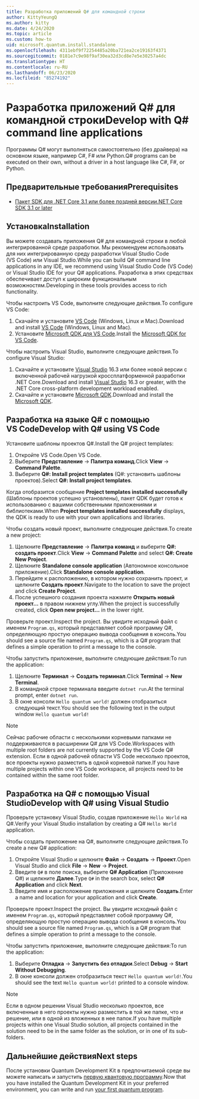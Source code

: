 ```yaml
---
title: Разработка приложений Q# для командной строки
author: KittyYeungQ
ms.author: kitty
ms.date: 4/24/2020
ms.topic: article
ms.custom: how-to
uid: microsoft.quantum.install.standalone
ms.openlocfilehash: 4311ebf9f72254485a20ba721ea2ce19163f4371
ms.sourcegitcommit: 0181e7c9e98f9af30ea32d3cd8e7e5e30257a4dc
ms.translationtype: HT
ms.contentlocale: ru-RU
ms.lasthandoff: 06/23/2020
ms.locfileid: "85274192"
---
```

# <a name="develop-with-q-command-line-applications"></a><span data-ttu-id="0d8fb-102">Разработка приложений Q# для командной строки</span><span class="sxs-lookup"><span data-stu-id="0d8fb-102">Develop with Q# command line applications</span></span>

<span data-ttu-id="0d8fb-103">Программы Q# могут выполняться самостоятельно (без драйвера) на основном языке, например C#, F# или Python.</span><span class="sxs-lookup"><span data-stu-id="0d8fb-103">Q# programs can be executed on their own, without a driver in a host language like C#, F#, or Python.</span></span>

## <a name="prerequisites"></a><span data-ttu-id="0d8fb-104">Предварительные требования</span><span class="sxs-lookup"><span data-stu-id="0d8fb-104">Prerequisites</span></span>

- [<span data-ttu-id="0d8fb-105">Пакет SDK для .NET Core 3.1 или более поздней версии</span><span class="sxs-lookup"><span data-stu-id="0d8fb-105">.NET Core SDK 3.1 or later</span></span>](https://www.microsoft.com/net/download)

## <a name="installation"></a><span data-ttu-id="0d8fb-106">Установка</span><span class="sxs-lookup"><span data-stu-id="0d8fb-106">Installation</span></span>

<span data-ttu-id="0d8fb-107">Вы можете создавать приложения Q# для командной строки в любой интегрированной среде разработки. Мы рекомендуем использовать для них интегрированную среду разработки Visual Studio Code (VS Code) или Visual Studio.</span><span class="sxs-lookup"><span data-stu-id="0d8fb-107">While you can build Q# command line applications in any IDE, we recommend using Visual Studio Code (VS Code) or Visual Studio IDE for your Q# applications.</span></span> <span data-ttu-id="0d8fb-108">Разработка в этих средствах обеспечивает доступ к широким функциональным возможностям.</span><span class="sxs-lookup"><span data-stu-id="0d8fb-108">Developing in these tools provides access to rich functionality.</span></span>

<span data-ttu-id="0d8fb-109">Чтобы настроить VS Code, выполните следующие действия.</span><span class="sxs-lookup"><span data-stu-id="0d8fb-109">To configure VS Code:</span></span>

1. <span data-ttu-id="0d8fb-110">Скачайте и установите [VS Code](https://code.visualstudio.com/download) (Windows, Linux и Mac).</span><span class="sxs-lookup"><span data-stu-id="0d8fb-110">Download and install [VS Code](https://code.visualstudio.com/download) (Windows, Linux and Mac).</span></span>
2. <span data-ttu-id="0d8fb-111">Установите [Microsoft QDK для VS Code](https://marketplace.visualstudio.com/items?itemName=quantum.quantum-devkit-vscode).</span><span class="sxs-lookup"><span data-stu-id="0d8fb-111">Install the [Microsoft QDK for VS Code](https://marketplace.visualstudio.com/items?itemName=quantum.quantum-devkit-vscode).</span></span>

<span data-ttu-id="0d8fb-112">Чтобы настроить Visual Studio, выполните следующие действия.</span><span class="sxs-lookup"><span data-stu-id="0d8fb-112">To configure Visual Studio:</span></span>

1. <span data-ttu-id="0d8fb-113">Скачайте и установите [Visual Studio](https://visualstudio.microsoft.com/downloads/) 16.3 или более новой версии с включенной рабочей нагрузкой кроссплатформенной разработки .NET Core.</span><span class="sxs-lookup"><span data-stu-id="0d8fb-113">Download and install [Visual Studio](https://visualstudio.microsoft.com/downloads/) 16.3 or greater, with the .NET Core cross-platform development workload enabled.</span></span>
2. <span data-ttu-id="0d8fb-114">Скачайте и установите [Microsoft QDK](https://marketplace.visualstudio.com/items?itemName=quantum.DevKit).</span><span class="sxs-lookup"><span data-stu-id="0d8fb-114">Download and install the [Microsoft QDK](https://marketplace.visualstudio.com/items?itemName=quantum.DevKit).</span></span>


## <a name="develop-with-q-using-vs-code"></a><span data-ttu-id="0d8fb-115">Разработка на языке Q# с помощью VS Code</span><span class="sxs-lookup"><span data-stu-id="0d8fb-115">Develop with Q# using VS Code</span></span>

<span data-ttu-id="0d8fb-116">Установите шаблоны проектов Q#.</span><span class="sxs-lookup"><span data-stu-id="0d8fb-116">Install the Q# project templates:</span></span>

1. <span data-ttu-id="0d8fb-117">Откройте VS Code.</span><span class="sxs-lookup"><span data-stu-id="0d8fb-117">Open VS Code.</span></span>
2. <span data-ttu-id="0d8fb-118">Выберите **Представление** -> **Палитра команд**.</span><span class="sxs-lookup"><span data-stu-id="0d8fb-118">Click **View** -> **Command Palette**.</span></span>
3. <span data-ttu-id="0d8fb-119">Выберите **Q#: Install project templates** (Q#: установить шаблоны проектов).</span><span class="sxs-lookup"><span data-stu-id="0d8fb-119">Select **Q#: Install project templates**.</span></span>

<span data-ttu-id="0d8fb-120">Когда отобразится сообщение **Project templates installed successfully** (Шаблоны проектов успешно установлены), пакет QDK будет готов к использованию с вашими собственными приложениями и библиотеками.</span><span class="sxs-lookup"><span data-stu-id="0d8fb-120">When **Project templates installed successfully** displays, the QDK is ready to use with your own applications and libraries.</span></span>

<span data-ttu-id="0d8fb-121">Чтобы создать новый проект, выполните следующие действия.</span><span class="sxs-lookup"><span data-stu-id="0d8fb-121">To create a new project:</span></span>

1. <span data-ttu-id="0d8fb-122">Щелкните **Представление** -> **Палитра команд** и выберите **Q#: создать проект**.</span><span class="sxs-lookup"><span data-stu-id="0d8fb-122">Click **View** -> **Command Palette** and select **Q#: Create New Project**.</span></span>
2. <span data-ttu-id="0d8fb-123">Щелкните **Standalone console application** (Автономное консольное приложение).</span><span class="sxs-lookup"><span data-stu-id="0d8fb-123">Click **Standalone console application**.</span></span>
3. <span data-ttu-id="0d8fb-124">Перейдите к расположению, в котором нужно сохранить проект, и щелкните **Создать проект**.</span><span class="sxs-lookup"><span data-stu-id="0d8fb-124">Navigate to the location to save the project and click **Create Project**.</span></span>
4. <span data-ttu-id="0d8fb-125">После успешного создания проекта нажмите **Открыть новый проект...** в правом нижнем углу.</span><span class="sxs-lookup"><span data-stu-id="0d8fb-125">When the project is successfully created, click **Open new project...** in the lower right.</span></span>
        
<span data-ttu-id="0d8fb-126">Проверьте проект.</span><span class="sxs-lookup"><span data-stu-id="0d8fb-126">Inspect the project.</span></span> <span data-ttu-id="0d8fb-127">Вы увидите исходный файл с именем `Program.qs`, который представляет собой программу Q#, определяющую простую операцию вывода сообщения в консоль.</span><span class="sxs-lookup"><span data-stu-id="0d8fb-127">You should see a source file named `Program.qs`, which is a Q# program that defines a simple operation to print a message to the console.</span></span>

<span data-ttu-id="0d8fb-128">Чтобы запустить приложение, выполните следующие действия:</span><span class="sxs-lookup"><span data-stu-id="0d8fb-128">To run the application:</span></span>
1. <span data-ttu-id="0d8fb-129">Щелкните **Терминал** -> **Создать терминал**.</span><span class="sxs-lookup"><span data-stu-id="0d8fb-129">Click **Terminal** -> **New Terminal**.</span></span>
2. <span data-ttu-id="0d8fb-130">В командной строке терминала введите `dotnet run`.</span><span class="sxs-lookup"><span data-stu-id="0d8fb-130">At the terminal prompt, enter `dotnet run`.</span></span>
3. <span data-ttu-id="0d8fb-131">В окне консоли `Hello quantum world!` должен отобразиться следующий текст.</span><span class="sxs-lookup"><span data-stu-id="0d8fb-131">You should see the following text in the output window `Hello quantum world!`</span></span>


> [!NOTE]
> <span data-ttu-id="0d8fb-132">Сейчас рабочие области с несколькими корневыми папками не поддерживаются в расширении Q# для VS Code.</span><span class="sxs-lookup"><span data-stu-id="0d8fb-132">Workspaces with multiple root folders are not currently supported by the VS Code Q# extension.</span></span> <span data-ttu-id="0d8fb-133">Если в одной рабочей области VS Code несколько проектов, все проекты нужно разместить в одной корневой папке.</span><span class="sxs-lookup"><span data-stu-id="0d8fb-133">If you have multiple projects within one VS Code workspace, all projects need to be contained within the same root folder.</span></span>

## <a name="develop-with-q-using-visual-studio"></a><span data-ttu-id="0d8fb-134">Разработка на Q# с помощью Visual Studio</span><span class="sxs-lookup"><span data-stu-id="0d8fb-134">Develop with Q# using Visual Studio</span></span>

<span data-ttu-id="0d8fb-135">Проверьте установку Visual Studio, создав приложение `Hello World` на Q#.</span><span class="sxs-lookup"><span data-stu-id="0d8fb-135">Verify your Visual Studio installation by creating a Q# `Hello World` application.</span></span>

<span data-ttu-id="0d8fb-136">Чтобы создать приложение на Q#, выполните следующие действия.</span><span class="sxs-lookup"><span data-stu-id="0d8fb-136">To create a new Q# application:</span></span>
1. <span data-ttu-id="0d8fb-137">Откройте Visual Studio и щелкните **Файл** -> **Создать** -> **Проект**.</span><span class="sxs-lookup"><span data-stu-id="0d8fb-137">Open Visual Studio and click **File** -> **New** -> **Project**.</span></span>
2. <span data-ttu-id="0d8fb-138">Введите `Q#` в поле поиска, выберите **Q# Application** (Приложение Q#) и щелкните **Далее**.</span><span class="sxs-lookup"><span data-stu-id="0d8fb-138">Type `Q#` in the search box, select **Q# Application** and click **Next**.</span></span>
3. <span data-ttu-id="0d8fb-139">Введите имя и расположение приложения и щелкните **Создать**.</span><span class="sxs-lookup"><span data-stu-id="0d8fb-139">Enter a name and location for your application and click **Create**.</span></span>


<span data-ttu-id="0d8fb-140">Проверьте проект.</span><span class="sxs-lookup"><span data-stu-id="0d8fb-140">Inspect the project.</span></span> <span data-ttu-id="0d8fb-141">Вы увидите исходный файл с именем `Program.qs`, который представляет собой программу Q#, определяющую простую операцию вывода сообщения в консоль.</span><span class="sxs-lookup"><span data-stu-id="0d8fb-141">You should see a source file named `Program.qs`, which is a Q# program that defines a simple operation to print a message to the console.</span></span>

<span data-ttu-id="0d8fb-142">Чтобы запустить приложение, выполните следующие действия:</span><span class="sxs-lookup"><span data-stu-id="0d8fb-142">To run the application:</span></span>
1. <span data-ttu-id="0d8fb-143">Выберите **Отладка** -> **Запустить без отладки**.</span><span class="sxs-lookup"><span data-stu-id="0d8fb-143">Select **Debug** -> **Start Without Debugging**.</span></span>
2. <span data-ttu-id="0d8fb-144">В окне консоли должен отобразиться текст `Hello quantum world!`.</span><span class="sxs-lookup"><span data-stu-id="0d8fb-144">You should see the text `Hello quantum world!` printed to a console window.</span></span>

> [!NOTE]
> <span data-ttu-id="0d8fb-145">Если в одном решении Visual Studio несколько проектов, все включенные в него проекты нужно разместить в той же папке, что и решение, или в одной из вложенных в нее папок.</span><span class="sxs-lookup"><span data-stu-id="0d8fb-145">If you have multiple projects within one Visual Studio solution, all projects contained in the solution need to be in the same folder as the solution, or in one of its sub-folders.</span></span>  


## <a name="next-steps"></a><span data-ttu-id="0d8fb-146">Дальнейшие действия</span><span class="sxs-lookup"><span data-stu-id="0d8fb-146">Next steps</span></span>

<span data-ttu-id="0d8fb-147">После установки Quantum Development Kit в предпочитаемой среде вы можете написать и запустить [первую квантовую программу](xref:microsoft.quantum.quickstarts.qrng).</span><span class="sxs-lookup"><span data-stu-id="0d8fb-147">Now that you have installed the Quantum Development Kit in your preferred environment, you can write and run [your first quantum program](xref:microsoft.quantum.quickstarts.qrng).</span></span>

